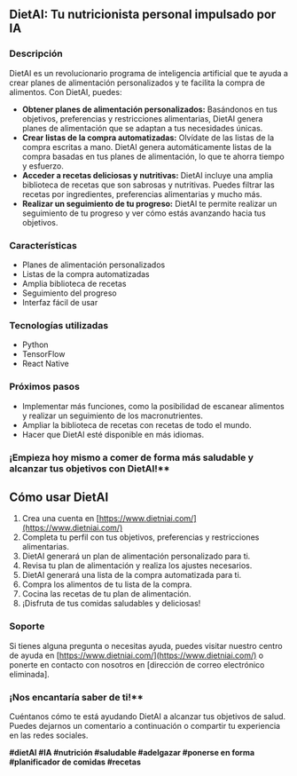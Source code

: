## DietAI: Tu nutricionista personal impulsado por IA

### Descripción

DietAI es un revolucionario programa de inteligencia artificial que te ayuda a crear planes de alimentación personalizados y te facilita la compra de alimentos. Con DietAI, puedes:

* **Obtener planes de alimentación personalizados:** Basándonos en tus objetivos, preferencias y restricciones alimentarias, DietAI genera planes de alimentación que se adaptan a tus necesidades únicas.
* **Crear listas de la compra automatizadas:** Olvídate de las listas de la compra escritas a mano. DietAI genera automáticamente listas de la compra basadas en tus planes de alimentación, lo que te ahorra tiempo y esfuerzo.
* **Acceder a recetas deliciosas y nutritivas:** DietAI incluye una amplia biblioteca de recetas que son sabrosas y nutritivas. Puedes filtrar las recetas por ingredientes, preferencias alimentarias y mucho más.
* **Realizar un seguimiento de tu progreso:** DietAI te permite realizar un seguimiento de tu progreso y ver cómo estás avanzando hacia tus objetivos.

### Características

* Planes de alimentación personalizados
* Listas de la compra automatizadas
* Amplia biblioteca de recetas
* Seguimiento del progreso
* Interfaz fácil de usar

### Tecnologías utilizadas

* Python
* TensorFlow
* React Native

### Próximos pasos

* Implementar más funciones, como la posibilidad de escanear alimentos y realizar un seguimiento de los macronutrientes.
* Ampliar la biblioteca de recetas con recetas de todo el mundo.
* Hacer que DietAI esté disponible en más idiomas.

### ¡Empieza hoy mismo a comer de forma más saludable y alcanzar tus objetivos con DietAI!**

## Cómo usar DietAI

1. Crea una cuenta en [https://www.dietniai.com/](https://www.dietniai.com/)
2. Completa tu perfil con tus objetivos, preferencias y restricciones alimentarias.
3. DietAI generará un plan de alimentación personalizado para ti.
4. Revisa tu plan de alimentación y realiza los ajustes necesarios.
5. DietAI generará una lista de la compra automatizada para ti.
6. Compra los alimentos de tu lista de la compra.
7. Cocina las recetas de tu plan de alimentación.
8. ¡Disfruta de tus comidas saludables y deliciosas!

### Soporte

Si tienes alguna pregunta o necesitas ayuda, puedes visitar nuestro centro de ayuda en [https://www.dietniai.com/](https://www.dietniai.com/) o ponerte en contacto con nosotros en [dirección de correo electrónico eliminada].

### ¡Nos encantaría saber de ti!**

Cuéntanos cómo te está ayudando DietAI a alcanzar tus objetivos de salud. Puedes dejarnos un comentario a continuación o compartir tu experiencia en las redes sociales.

**#dietAI #IA #nutrición #saludable #adelgazar #ponerse en forma #planificador de comidas #recetas**

